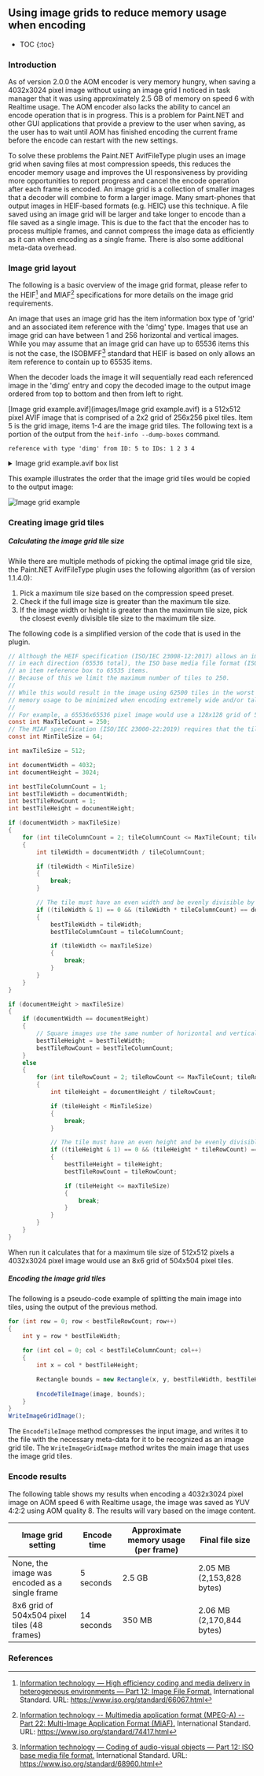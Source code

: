 ## Using image grids to reduce memory usage when encoding

* TOC
{:toc}
### Introduction

As of version 2.0.0 the AOM encoder is very memory hungry, when saving a 4032x3024 pixel image without using an image grid I noticed in task manager that it was using approximately 2.5 GB of memory on speed 6 with Realtime usage.
The AOM encoder also lacks the ability to cancel an encode operation that is in progress. This is a problem for Paint.NET and other GUI applications that provide a preview to the user when saving,
as the user has to wait until AOM has finished encoding the current frame before the encode can restart with the new settings. 

To solve these problems the Paint.NET AvifFileType plugin uses an image grid when saving files at most compression speeds, this reduces the encoder memory usage and improves the UI responsiveness by providing more opportunities to report progress and cancel the encode operation after each frame is encoded.
An image grid is a collection of smaller images that a decoder will combine to form a larger image.
Many smart-phones that output images in HEIF-based formats (e.g. HEIC) use this technique.
A file saved using an image grid will be larger and take longer to encode than a file saved as a single image.
This is due to the fact that the encoder has to process multiple frames, and cannot compress the image data as efficiently as it can when encoding as a single frame.
There is also some additional meta-data overhead.

### Image grid layout

The following is a basic overview of the image grid format, please refer to the HEIF[^1] and MIAF[^2] specifications for more details on the image grid requirements.

An image that uses an image grid has the item information box type of 'grid' and an associated item reference with the 'dimg' type.
Images that use an image grid can have between 1 and 256 horizontal and vertical images.
While you may assume that an image grid can have up to 65536 items this is not the case, the ISOBMFF[^3] standard that HEIF is based on only allows an item reference to contain up to 65535 items.

When the decoder loads the image it will sequentially read each referenced image in the 'dimg' entry and copy the decoded image to the output image ordered from top to bottom and then from left to right.

[Image grid example.avif](images/Image grid example.avif) is a 512x512 pixel AVIF image that is comprised of a 2x2 grid of 256x256 pixel tiles. Item 5 is the grid image, items 1-4 are the image grid tiles. The following text is a portion of the output from the `heif-info --dump-boxes` command.

`reference with type 'dimg' from ID: 5 to IDs: 1 2 3 4`

<details><summary>Image grid example.avif box list</summary>
<p>
Box: ftyp -----<br>
size: 28 (header size: 8)<br>
major brand: avif<br>
minor version: 0<br>
compatible brands: avif,mif1,miaf<br>
<br>
Box: meta -----<br>
size: 557 (header size: 12)<br>
version: 0<br>flags: 0<br>
| Box: hdlr -----<br>
| size: 40 (header size: 12)<br>
| version: 0<br>
| flags: 0<br>
| pre_defined: 0<br>
| handler_type: pict<br>
| name: PDNavif<br>
| <br>
| Box: pitm -----<br>
| size: 14 (header size: 12)<br>
| version: 0<br>
| flags: 0<br>
| item_ID: 5<br>
| <br>
| Box: iloc -----<br>
| size: 112 (header size: 12)<br>
| version: 1<br>| flags: 0<br>
| item ID: 1<br>
|&nbsp;&nbsp; construction method: 0<br>
|&nbsp;&nbsp; data_reference_index: 0<br>
|&nbsp;&nbsp; base_offset: 0<br>
|&nbsp;&nbsp; extents: 593,953 <br>
| item ID: 2<br>
|&nbsp;&nbsp; construction method: 0<br>
|&nbsp;&nbsp; data_reference_index: 0<br>
|&nbsp;&nbsp; base_offset: 0<br>
|&nbsp;&nbsp; extents: 1546,1536 <br>
| item ID: 3<br>
|&nbsp;&nbsp; construction method: 0<br>
|&nbsp;&nbsp; data_reference_index: 0<br>
|&nbsp;&nbsp; base_offset: 0<br>
|&nbsp;&nbsp; extents: 3082,1913 <br>
| item ID: 4<br>
|&nbsp;&nbsp; construction method: 0<br>
|&nbsp;&nbsp; data_reference_index: 0<br>
|&nbsp;&nbsp; base_offset: 0<br>
|&nbsp;&nbsp; extents: 4995,800 <br>
| item ID: 5<br>
|&nbsp;&nbsp; construction method: 1<br>
|&nbsp;&nbsp; data_reference_index: 0<br>
|&nbsp;&nbsp; base_offset: 0<br>
|&nbsp;&nbsp; extents: 0,8 <br>
| item ID: 6<br>
|&nbsp;&nbsp; construction method: 0<br>
|&nbsp;&nbsp; data_reference_index: 0<br>
|&nbsp;&nbsp; base_offset: 0<br>
|&nbsp;&nbsp; extents: 5795,178 <br>
| <br>
| Box: iinf -----<br>
| size: 149 (header size: 12)<br>
| version: 0<br>| flags: 0<br>
| | Box: infe -----<br>
| | size: 21 (header size: 12)<br>
| | version: 2<br>
| | flags: 0<br>
| | item_ID: 1<br>
| | item_protection_index: 0<br>
| | item_type: av01<br>
| | item_name: <br>
| | content_type: <br>
| | content_encoding: <br>
| | item uri type: <br>
| | hidden item: false<br>
| | <br>
| | Box: infe -----<br>
| | size: 21 (header size: 12)<br>
| | version: 2<br>
| | flags: 0<br>
| | item_ID: 2<br>
| | item_protection_index: 0<br>
| | item_type: av01<br>
| | item_name: <br>
| | content_type: <br>
| | content_encoding: <br>
| | item uri type: <br>
| | hidden item: false<br>
| | <br>
| | Box: infe -----<br>
| | size: 21 (header size: 12)<br>
| | version: 2<br>
| | flags: 0<br>
| | item_ID: 3<br>
| | item_protection_index: 0<br>
| | item_type: av01<br>
| | item_name: <br>
| | content_type: <br>
| | content_encoding: <br>
| | item uri type: <br>
| | hidden item: false<br>
| | <br>
| | Box: infe -----<br>
| | size: 21 (header size: 12)<br>
| | version: 2<br>
| | flags: 0<br>
| | item_ID: 4<br>
| | item_protection_index: 0<br>
| | item_type: av01<br>
| | item_name: <br>
| | content_type: <br>
| | content_encoding: <br>
| | item uri type: <br>
| | hidden item: false<br>
| | <br>
| | Box: infe -----<br>
| | size: 26 (header size: 12)<br>
| | version: 2<br>
| | flags: 0<br>
| | item_ID: 5<br>
| | item_protection_index: 0<br>
| | item_type: grid<br>
| | item_name: Color<br>
| | content_type: <br>
| | content_encoding: <br>
| | item uri type: <br>
| | hidden item: false<br>
| | <br>
| | Box: infe -----<br>
| | size: 25 (header size: 12)<br>
| | version: 2<br>
| | flags: 0<br>
| | item_ID: 6<br>
| | item_protection_index: 0<br>
| | item_type: Exif<br>
| | item_name: Exif<br>
| | content_type: <br>
| | content_encoding: <br>
| | item uri type: <br>
| | hidden item: false<br>
| <br>
| Box: iref -----<br>
| size: 46 (header size: 12)<br>
| version: 0<br>
| flags: 0<br>
| reference with type 'dimg' from ID: 5 to IDs: 1 2 3 4 <br>| reference with type 'cdsc' from ID: 6 to IDs: 5 <br>
| <br>
| Box: iprp -----<br>
| size: 168 (header size: 8)<br>
| | Box: ipco -----<br>
| | size: 111 (header size: 8)<br>
| | | Box: ispe -----<br>
| | | size: 20 (header size: 12)<br>
| | | version: 0<br>
| | | flags: 0<br>
| | | image width: 256<br>
| | | image height: 256<br>
| | | <br>
| | | Box: pasp -----<br>
| | | size: 16 (header size: 8)<br>
| | | <br>
| | | Box: av1C -----<br>
| | | size: 12 (header size: 8)<br>
| | | version: 1<br>
| | | seq_profile: 0<br>
| | | seq_level_idx_0: 0<br>
| | | high_bitdepth: 0<br>
| | | twelve_bit: 0<br>
| | | chroma_subsampling_x: 1<br>
| | | chroma_subsampling_y: 1<br>
| | | chroma_sample_position: 0<br>
| | | initial_presentation_delay: not present<br>
| | | config OBUs:<br>
| | | <br>
| | | Box: pixi -----<br>
| | | size: 16 (header size: 12)<br>
| | | version: 0<br>
| | | flags: 0<br>
| | | bits_per_channel: 8,8,8<br>
| | | <br>
| | | Box: ispe -----<br>
| | | size: 20 (header size: 12)<br>
| | | version: 0<br>
| | | flags: 0<br>
| | | image width: 512<br>
| | | image height: 512<br>
| | | <br>
| | | Box: colr -----<br>
| | | size: 19 (header size: 8)<br>
| | | colour_type: nclx<br>
| | | colour_primaries: 1<br>
| | | transfer_characteristics: 13<br>
| | | matrix_coefficients: 1<br>
| | | full_range_flag: 1<br>
| | <br>
| | Box: ipma -----<br>
| | size: 49 (header size: 12)<br>
| | version: 0<br>
| | flags: 0<br>
| | associations for item ID: 1<br>
| | | property index: 1 (essential: false)<br>
| | | property index: 2 (essential: false)<br>
| | | property index: 3 (essential: true)<br>
| | | property index: 4 (essential: true)<br>
| | associations for item ID: 2<br>
| | | property index: 1 (essential: false)<br>
| | | property index: 2 (essential: false)<br>
| | | property index: 3 (essential: true)<br>
| | | property index: 4 (essential: true)<br>
| | associations for item ID: 3<br>
| | | property index: 1 (essential: false)<br>
| | | property index: 2 (essential: false)<br>
| | | property index: 3 (essential: true)<br>
| | | property index: 4 (essential: true)<br>
| | associations for item ID: 4<br>
| | | property index: 1 (essential: false)<br>
| | | property index: 2 (essential: false)<br>
| | | property index: 3 (essential: true)<br>
| | | property index: 4 (essential: true)<br>
| | associations for item ID: 5<br>
| | | property index: 5 (essential: false)<br>
| | | property index: 6 (essential: true)<br>
| <br>
| Box: idat -----<br>
| size: 16 (header size: 8)<br>
| number of data bytes: 8<br>
<br>
Box: mdat -----<br>
size: 5388 (header size: 8)<br>
MIME type: image/avif<br>
</p>
</details>

This example illustrates the order that the image grid tiles would be copied to the output image:

<img src="images/Image grid example.png" alt="Image grid example"/>

### Creating image grid tiles

##### Calculating the image grid tile size

While there are multiple methods of picking the optimal image grid tile size, the Paint.NET AvifFileType plugin uses the following algorithm (as of version 1.1.4.0):

1. Pick a maximum tile size based on the compression speed preset.
2. Check if the full image size is greater than the maximum tile size.
3. If the image width or height is greater than the maximum tile size, pick the closest evenly divisible tile size to the maximum tile size.

The following code is a simplified version of the code that is used in the plugin.

```c#
// Although the HEIF specification (ISO/IEC 23008-12:2017) allows an image grid to have up to 256 tiles
// in each direction (65536 total), the ISO base media file format (ISO/IEC 14496-12:2015) limits
// an item reference box to 65535 items.
// Because of this we limit the maximum number of tiles to 250.
//
// While this would result in the image using 62500 tiles in the worst case, it allows
// memory usage to be minimized when encoding extremely wide and/or tall images.
//
// For example, a 65536x65536 pixel image would use a 128x128 grid of 512x512 pixel tiles.
const int MaxTileCount = 250;
// The MIAF specification (ISO/IEC 23000-22:2019) requires that the tile size be at least 64x64 pixels.
const int MinTileSize = 64;

int maxTileSize = 512;

int documentWidth = 4032;
int documentHeight = 3024;

int bestTileColumnCount = 1;
int bestTileWidth = documentWidth;
int bestTileRowCount = 1;
int bestTileHeight = documentHeight;

if (documentWidth > maxTileSize)
{
    for (int tileColumnCount = 2; tileColumnCount <= MaxTileCount; tileColumnCount++)
    {
        int tileWidth = documentWidth / tileColumnCount;

        if (tileWidth < MinTileSize)
        {
            break;
        }

        // The tile must have an even width and be evenly divisible by the document width.
        if ((tileWidth & 1) == 0 && (tileWidth * tileColumnCount) == documentWidth)
        {
            bestTileWidth = tileWidth;
            bestTileColumnCount = tileColumnCount;

            if (tileWidth <= maxTileSize)
            {
                break;
            }
        }
    }
}

if (documentHeight > maxTileSize)
{
    if (documentWidth == documentHeight)
    {
        // Square images use the same number of horizontal and vertical tiles.
        bestTileHeight = bestTileWidth;
        bestTileRowCount = bestTileColumnCount;
    }
    else
    {
        for (int tileRowCount = 2; tileRowCount <= MaxTileCount; tileRowCount++)
        {
            int tileHeight = documentHeight / tileRowCount;

            if (tileHeight < MinTileSize)
            {
                break;
            }

            // The tile must have an even height and be evenly divisible by the document height.
            if ((tileHeight & 1) == 0 && (tileHeight * tileRowCount) == documentHeight)
            {
                bestTileHeight = tileHeight;
                bestTileRowCount = tileRowCount;

                if (tileHeight <= maxTileSize)
                {
                    break;
                }
            }
        }
    }
}
```

When run it calculates that for a maximum tile size of 512x512 pixels a 4032x3024 pixel image would use an 8x6 grid of 504x504 pixel tiles.

##### Encoding the image grid tiles

The following is a pseudo-code example of splitting the main image into tiles, using the output of the previous method.

```c#
for (int row = 0; row < bestTileRowCount; row++)
{
    int y = row * bestTileWidth;
    
    for (int col = 0; col < bestTileColumnCount; col++)
    {
        int x = col * bestTileHeight;

        Rectangle bounds = new Rectangle(x, y, bestTileWidth, bestTileHeight);
        
        EncodeTileImage(image, bounds);
    }
}
WriteImageGridImage();
```

The `EncodeTileImage` method compresses the input image, and writes it to the file with the necessary meta-data for it to be recognized as an image grid tile.
The `WriteImageGridImage` method writes the main image that uses the image grid tiles.

### Encode results

The following table shows my results when encoding a 4032x3024 pixel image on AOM speed 6 with Realtime usage, the image was saved as YUV 4:2:2 using AOM quality 8.
The results will vary based on the image content.

| Image grid setting                            | Encode time | Approximate memory usage (per frame) | Final file size           |
| --------------------------------------------- | ----------- | ------------------------------------ | ------------------------- |
| None, the image was encoded as a single frame | 5 seconds   | 2.5 GB                               | 2.05 MB (2,153,828 bytes) |
| 8x6 grid of 504x504 pixel tiles (48 frames)   | 14 seconds  | 350 MB                               | 2.06 MB (2,170,844 bytes) |

### References


[^1]: [Information technology — High efficiency coding and media delivery in heterogeneous environments — Part 12: Image File Format.](https://www.iso.org/standard/66067.html) International Standard. URL: https://www.iso.org/standard/66067.html    

[^2]: [Information technology -- Multimedia application format (MPEG-A) -- Part 22: Multi-Image Application Format (MiAF).](https://www.iso.org/standard/74417.html)  International Standard. URL: https://www.iso.org/standard/74417.html 

[^3]: [Information technology — Coding of audio-visual objects — Part 12: ISO base media file format.](https://www.iso.org/standard/68960.html) International Standard. URL: https://www.iso.org/standard/68960.html 
